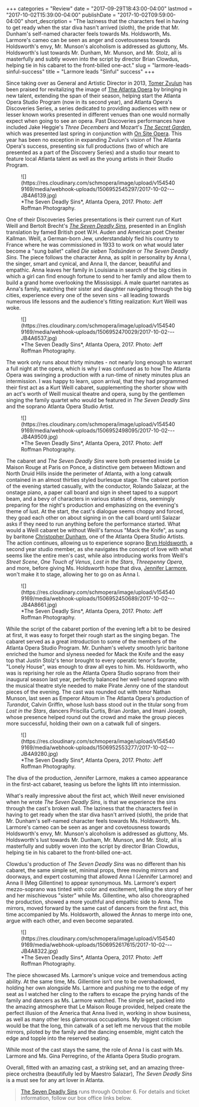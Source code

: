 +++
categories = "Review"
date = "2017-09-29T18:43:00-04:00"
lastmod = "2017-10-02T15:39:00-04:00"
publishDate = "2017-10-02T09:59:00-04:00"
short_description = "The laziness that the characters feel in having to get ready when the star diva hasn&#039;t arrived (sloth), the pride that Mr. Dunham&#039;s self-named character feels towards Ms. Holdsworth, Ms. Larmore&#039;s cameo can be seen as anger and covetousness towards Holdsworth&#039;s envy, Mr. Munson&#039;s alcoholism is addressed as gluttony, Ms. Holdsworth&#039;s lust towards Mr. Dunham, Mr. Munson, and Mr. Stolz, all is masterfully and subtly woven into the script by director Brian Clowdus, helping tie in his cabaret to the front-billed one-act."
slug = "larmore-leads-sinful-success"
title = "Larmore leads &quot;Sinful&quot; success"
+++

Since taking over as General and Artistic Director in 2013, [Tomer Zvulun](/tomer-zvulun-the-atlanta-operas-intriguing-201718/) has been praised for revitalizing the image of [The Atlanta Opera](/scene/companies/the-atlanta-opera/) by bringing in new talent, extending the span of their season, helping start the Atlanta Opera Studio Program (now in its second year), and Atlanta Opera's Discoveries Series, a series dedicated to providing audiences with new or lesser known works presented in different venues than one would normally expect when going to see an opera. Past Discoveries performances have included Jake Heggie's *Three Decembers* and Mozart's [*The Secret Garden*](/la-finta-giardiniera-coming-to-a-garden-near-you/), which was presented last spring in conjunction with [On Site Opera](/scene/companies/on-site-opera/). This year has been no exception in expanding Zvulun's vision of The Atlanta Opera's success, presenting six full productions (two of which are presented as a part of the Discovery Series) and a studio tour meant to feature local Atlanta talent as well as the young artists in their Studio Program.

<figure data-type="image">
![](https://res.cloudinary.com/schmopera/image/upload/v1545409169/media/webhook-uploads/1506952545297/2017-10-02---JB4A6139.jpg)
<figcaption>*The Seven Deadly Sins*, Atlanta Opera, 2017. Photo: Jeff Roffman Photography.</figcaption>
</figure>

One of their Discoveries Series presentations is their current run of Kurt Weill and Bertolt Brecht's [*The Seven Deadly Sins*](https://www.atlantaopera.org/performance/seven-deadly-sins), presented in an English translation by famed British poet W.H. Auden and American poet Chester Kallman. Weill, a German-born Jew, understandably fled his country to France where he was commissioned in 1933 to work on what would later become a "sung ballet" called *Die sieben Todsünden* or *The Seven Deadly Sins*. The piece follows the character Anna, as split in personality by Anna I, the singer, smart and cynical, and Anna II, the dancer, beautiful and empathic. Anna leaves her family in Louisiana in search of the big cities in which a girl can find enough fortune to send to her family and allow them to build a grand home overlooking the Mississippi. A male quartet narrates as Anna's family, watching their sister and daughter navigating through the big cities, experience every one of the seven sins - all leading towards numerous life lessons and the audience's fitting realization: Kurt Weill was woke.

<figure data-type="image">
![](https://res.cloudinary.com/schmopera/image/upload/v1545409169/media/webhook-uploads/1506952470029/2017-10-02---JB4A6537.jpg)
<figcaption>*The Seven Deadly Sins*, Atlanta Opera, 2017. Photo: Jeff Roffman Photography.</figcaption>
</figure>

The work only runs about thirty minutes - not nearly long enough to warrant a full night at the opera, which is why I was confused as to how The Atlanta Opera was swinging a production with a run-time of ninety minutes plus an intermission. I was happy to learn, upon arrival, that they had programmed their first act as a Kurt Weill cabaret, supplementing the shorter show with an act's worth of Weill musical theatre and opera, sung by the gentlemen singing the family quartet who would be featured in *The Seven Deadly Sins* and the soprano Atlanta Opera Studio Artist.

<figure data-type="image">
![](https://res.cloudinary.com/schmopera/image/upload/v1545409169/media/webhook-uploads/1506952498095/2017-10-02---JB4A9509.jpg)
<figcaption>*The Seven Deadly Sins*, Atlanta Opera, 2017. Photo: Jeff Roffman Photography.</figcaption>
</figure>

The cabaret and *The Seven Deadly Sins* were both presented inside Le Maison Rouge at Paris on Ponce, a distinctive gem between Midtown and North Druid Hills inside the perimeter of Atlanta, with a long catwalk contained in an almost thirties styled burlesque stage. The cabaret portion of the evening started casually, with the conductor, Rolando Salazar, at the onstage piano, a paper call board and sign in sheet taped to a support beam, and a bevy of characters in various states of dress, seemingly preparing for the night's production and emphasizing on the evening's theme of lust. At the start, the cast's dialogue seems choppy and forced, they goad each other on about signing in on the call board until Salazar asks if they need to run anything before the performance started. What would a Weill cabaret be without Weill's famous "Mack the Knife", as sung by baritone [Christopher Dunham](/scene/people/christopher-dunham/), one of the Atlanta Opera Studio Artists. The action continues, allowing us to experience soprano [Bryn Holdsworth](/scene/people/bryn-holdsworth/), a second year studio member, as she navigates the concept of love with what seems like the entire men's cast, while also introducing works from Weill's *Street Scene*, *One Touch of Venus*, *Lost in the Stars*, *Threepenny Opera*, and more, before giving Ms. Holdsworth hope that diva, [Jennifer Larmore](/scene/people/jennifer-larmore/), won't make it to stage, allowing her to go on as Anna I.

<figure data-type="image">
![](https://res.cloudinary.com/schmopera/image/upload/v1545409169/media/webhook-uploads/1506952450689/2017-10-02---JB4A8661.jpg)
<figcaption>*The Seven Deadly Sins*, Atlanta Opera, 2017. Photo: Jeff Roffman Photography.</figcaption>
</figure>

While the script of the cabaret portion of the evening left a bit to be desired at first, it was easy to forget their rough start as the singing began. The cabaret served as a great introduction to some of the members of the Atlanta Opera Studio Program. Mr. Dunham's velvety smooth lyric baritone enriched the humor and slyness needed for Mack the Knife and the easy top that Justin Stolz's tenor brought to every operatic tenor's favorite, "Lonely House", was enough to draw all eyes to him. Ms. Holdsworth, who was is reprising her role as the Atlanta Opera Studio soprano from their inaugural season last year, perfectly balanced her well-tuned soprano with the musical theatre style needed to make Pirate Jenny one of the standout pieces of the evening. The cast was rounded out with tenor Nathan Munson, last seen as Emperor Altoum in The Atlanta Opera's production of *Turandot*, Calvin Griffin, whose lush bass stood out in the titular song from *Lost in the Stars*, dancers Priscilla Curtis, Brian Jordan, and Imani Joseph, whose presence helped round out the crowd and make the group pieces more successful, holding their own on a catwalk full of singers.

<figure data-type="image">
![](https://res.cloudinary.com/schmopera/image/upload/v1545409169/media/webhook-uploads/1506952553277/2017-10-02---JB4A9280.jpg)
<figcaption>*The Seven Deadly Sins*, Atlanta Opera, 2017. Photo: Jeff Roffman Photography.</figcaption>
</figure>

The diva of the production, Jennifer Larmore, makes a cameo appearance in the first-act cabaret, teasing us before the lights lift into intermission.

What's really impressive about the first act, which Weill never envisioned when he wrote *The Seven Deadly Sins*, is that we experience the sins through the cast's broken wall. The laziness that the characters feel in having to get ready when the star diva hasn't arrived (sloth), the pride that Mr. Dunham's self-named character feels towards Ms. Holdsworth, Ms. Larmore's cameo can be seen as anger and covetousness towards Holdsworth's envy, Mr. Munson's alcoholism is addressed as gluttony, Ms. Holdsworth's lust towards Mr. Dunham, Mr. Munson, and Mr. Stolz, all is masterfully and subtly woven into the script by director Brian Clowdus, helping tie in his cabaret to the front-billed one-act.

Clowdus's production of *The Seven Deadly Sins* was no different than his cabaret, the same simple set, minimal props, three moving mirrors and doorways, and expert costuming that allowed Anna I (Jennifer Larmore) and Anna II (Meg Gillentine) to appear synonymous. Ms. Larmore's expert mezzo-soprano was tinted with color and excitement, telling the story of her and her mischievous "sister" while Ms. Gillentine, who also choreographed the production, showed a more youthful and empathic side to Anna. The mirrors, moved forward by the same cast of dancers from the first act, this time accompanied by Ms. Holdsworth, allowed the Annas to merge into one, argue with each other, and even become separated.

<figure data-type="image">
![](https://res.cloudinary.com/schmopera/image/upload/v1545409169/media/webhook-uploads/1506952617615/2017-10-02---JB4A8322.jpg)
<figcaption>*The Seven Deadly Sins*, Atlanta Opera, 2017. Photo: Jeff Roffman Photography.</figcaption>
</figure>

The piece showcased Ms. Larmore's unique voice and tremendous acting ability. At the same time, Ms. Gillentine isn’t one to be overshadowed, holding her own alongside Ms. Larmore and pushing me to the edge of my seat as I watched her cling to the rafters to escape the prying hands of the family and dancers as Ms. Larmore watched. The simple set, packed into the amazing atmosphere that Le Maison Rouge provided, helped create the perfect illusion of the America that Anna lived in, working in show business, as well as many other less glamorous occupations. My biggest criticism would be that the long, thin catwalk of a set left me nervous that the mobile mirrors, piloted by the family and the dancing ensemble, might catch the edge and topple into the reserved seating.

While most of the cast stays the same, the role of Anna I is cast with Ms. Larmore and Ms. Gina Perregrino, of the Atlanta Opera Studio program.

Overall, fitted with an amazing cast, a striking set, and an amazing three-piece orchestra (beautifully led by Maestro Salazar), *The Seven Deadly Sins* is a must see for any art lover in Atlanta.

>[The Seven Deadly Sins](https://www.atlantaopera.org/performance/seven-deadly-sins) runs through October 6. For details and ticket information, follow our box office links below.
